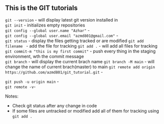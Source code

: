 ## This is the GIT tutorials
`git --version` - will display latest git version installed in   
`git init` - initializes empty repositories  
`git config --global user.name "Azhar"` -   
`git config --global user.email "azmd801@gmail.com"` -   
`git status` - display the files getting tracked or are modified 
`git add filename ` - add the file for tracking 
`git add .` - will add all files for tracking  
`git commit-m "this is my first commit"` - push every thing in the   staging environment, wth the commit message  
`git branch` - will display the current brach name 
`git branch -M main` - will change the name of current brach(master) to   main
`git remote add origin https://github.com/azmd801/git_tutorial.git` -  

`git push -u origin main` -   
`git remote -v`-


Notes:
* Check git status after any change in code 
* If some files are untracked or modified add all of them for tracking using `git add .`

